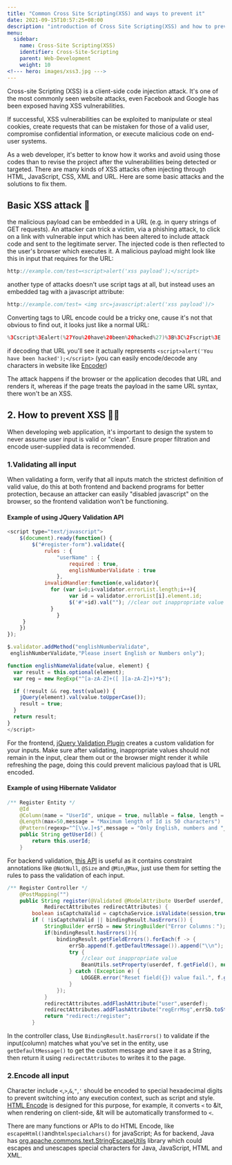 ```yaml
---
title: "Common Cross Site Scripting(XSS) and ways to prevent it"
date: 2021-09-15T10:57:25+08:00
description: "introduction of Cross Site Scripting(XSS) and how to prevent it"
menu:
  sidebar:
    name: Cross-Site Scripting(XSS)
    identifier: Cross-Site-Scripting
    parent: Web-Development
    weight: 10
<!--- hero: images/xss3.jpg --->
---
```

Cross-site Scripting (XSS) is a client-side code injection attack. It's one of the most commonly seen website attacks, even Facebook and Google has been exposed having XSS vulnerabilities. 

If successful, XSS vulnerabilities can be exploited to manipulate or steal cookies, create requests that can be mistaken for those of a valid user, compromise confidential information, or execute malicious code on end-user systems. 

As a web developer, it's better to know how it works and avoid using those codes than to revise the project after the vulnerabilities being detected or targeted. There are many kinds of XSS attacks often injecting through HTML, JavaScript, CSS, XML and URL. Here are some basic attacks and the solutions to fix them.

## Basic XSS attack :space_invader:
the malicious payload can be embedded in a URL (e.g. in query strings of GET requests). An attacker can trick a victim, via a phishing attack, to click on a link with vulnerable input which has been altered to include attack code and sent to the legitimate server. The injected code is then reflected to the user's browser which executes it.
A malicious payload might look like this in input that requires for the URL:
```java
http://example.com/test=<script>alert('xss payload');</script>
```
another type of attacks doesn't use script tags at all, but instead uses an embedded tag with a javascript attribute:
```java
http://example.com/test= <img src=javascript:alert('xss payload')/>
```
Converting tags to URL encode could be a tricky one, cause it's not that obvious to find out, it looks just like a normal URL:  
```java
%3Cscript%3Ealert(%27You%20have%20been%20hacked%27)%3B%3C%2Fscript%3E
```
if decoding that URL you'll see it actually represents `<script>alert('You have been hacked');</script>` (you can easily encode/decode any characters in website like [Encoder](http://meyerweb.com/eric/tools/dencoder/))

The attack happens if the browser or the application decodes that URL and renders it, whereas if the page treats the payload in the same URL syntax, there won't be an XSS.

## 2. How to prevent XSS :ok_woman:
When developing web application, it's important to design the system to never assume user input is valid or "clean". Ensure proper filtration and encode user-supplied data is recommended.

### 1.Validating all input
When validating a form, verify that all inputs match the strictest definition of valid value, do this at both frontend and backend programs for better protection, because an attacker can easily "disabled javascript" on the browser, so the frontend validation won't be functioning. 

#### Example of using JQuery Validation API
```javascript
<script type="text/javascript">
    $(document).ready(function() {
        $("#register-form").validate({
            rules : {
                "userName" : {
                    required : true,
                    englishNumberValidate : true
                },
            invalidHandler:function(e,validator){
              for (var i=0;i<validator.errorList.length;i++){
                    var id = validator.errorList[i].element.id;
                    $('#'+id).val(""); //clear out inappropriate value
              }
                }
     }
    })
});

$.validator.addMethod("englishNumberValidate",
 englishNumberValidate,"Please insert English or Numbers only");

function englishNameValidate(value, element) {
  var result = this.optional(element);
  var reg = new RegExp("^[a-zA-Z]+([ ][a-zA-Z]+)*$");

  if (!result && reg.test(value)) {
    jQuery(element).val(value.toUpperCase());
    result = true;
  }
  return result;
}
</script>
```
For the frontend, [jQuery Validation Plugin](https://github.com/jquery-validation/jquery-validation) creates a custom validation for your inputs. Make sure after validating, inappropriate values should not remain in the input, clear them out or the browser might render it while refreshing the page, doing this could prevent malicious payload that is URL encoded.

#### Example of using Hibernate Validator
```java
/** Register Entity */
    @Id
    @Column(name = "UserId", unique = true, nullable = false, length = 50)
    @Length(max=50,message = "Maximum length of Id is 50 characters")
    @Pattern(regexp="^[\\w.]+$",message = "Only English, numbers and "_" "." is allowed")
    public String getUserId() {
        return this.userId;
    }

```
For backend validation, [this API](https://docs.jboss.org/hibernate/stable/validator/api/) is useful as it contains constraint annotations like `@NotNull`, `@Size` and `@Min`,`@Max`, just use them for setting the rules to pass the validation of each input.
```java
/** Register Controller */
    @PostMapping("")
    public String register(@Validated @ModelAttribute UserDef userdef, BindingResult bindingResult, HttpSession session,
            RedirectAttributes redirectAttributes) {
        boolean isCaptchaValid = captchaService.isValidate(session,true);
        if ( !isCaptchaValid || bindingResult.hasErrors()) {
            StringBuilder errSb = new StringBuilder("Error Columns：");
            if(bindingResult.hasErrors()){
                bindingResult.getFieldErrors().forEach(f -> {
                    errSb.append(f.getDefaultMessage()).append("\\n");
                    try {
                        //clear out inappropriate value
                        BeanUtils.setProperty(userdef, f.getField(), null);
                    } catch (Exception e) {
                        LOGGER.error("Reset field({}) value fail.", f.getField());
                    }
                });
            }
            redirectAttributes.addFlashAttribute("user",userdef);
            redirectAttributes.addFlashAttribute("regErrMsg",errSb.toString());
            return "redirect:/register";
        }
```
In the controller class, Use `BindingResult.hasErrors()` to validate if the input(column) matches what you've set in the entity, use `getDefaultMessage()` to get the custom message and save it as a String, then return it using `redirectAttributes` to writes it to the page.

### 2.Encode all input 
Character include `<`,`>`,`&`,`"`,`'` should be encoded to special hexadecimal digits to prevent switching into any execution context, such as script and style. [HTML Encode](https://emn178.github.io/online-tools/html_encode.html) is designed for this purpose, for example, it converts `<` to &lt, when rendering on client-side, &lt will be automatically transformed to `<`.

There are many functions or APIs to do HTML Encode, like `escapeHtml()`and`htmlspecialchars()` for javaScript; As for backend, Java has [org.apache.commons.text.StringEscapeUtils](https://commons.apache.org/proper/commons-text/javadocs/api-release/org/apache/commons/text/StringEscapeUtils.html) library which could escapes and unescapes special characters for Java, JavaScript, HTML and XML.

